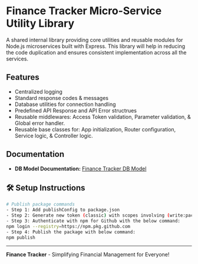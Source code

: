 # Finance Tracker Micro-Service Utility Library
A shared internal library providing core utilities and reusable modules for Node.js microservices built with Express. This library will help in reducing the code duplication and ensures consistent implementation across all the services.

## Features
- Centralized logging
- Standard response codes & messages
- Database utilities for connection handling
- Predefined API Response and API Error structrues
- Reusable middlewares: Access Token validation, Parameter validation, & Global error handler.
- Reusable base classes for: App initialization, Router configuration, Service logic, & Controller logic.

## Documentation
- **DB Model Documentation:** [Finance Tracker DB Model](https://app.eraser.io/workspace/4Hwce2ZbbDoeHojTohVe?origin=share)

## 🛠️ Setup Instructions

```bash
# Publish package commands
- Step 1: Add publishConfig to package.json
- Step 2: Generate new token (classic) with scopes involving (write:packages, read:packages, & repo). Copy the token and store it.
- Step 3: Authenticate with npm for Github with the below command:
npm login --registry=https://npm.pkg.github.com
- Step 4: Publish the package with below command:
npm publish
```
---
**Finance Tracker** - Simplifying Financial Management for Everyone!